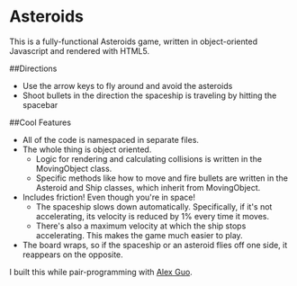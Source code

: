 Asteroids
=========

This is a fully-functional Asteroids game, written in object-oriented Javascript and rendered with HTML5.

##Directions
- Use the arrow keys to fly around and avoid the asteroids
- Shoot bullets in the direction the spaceship is traveling by hitting the spacebar

##Cool Features
- All of the code is namespaced in separate files.
- The whole thing is object oriented.
  - Logic for rendering and calculating collisions is written in the MovingObject class.
  - Specific methods like how to move and fire bullets are written in the Asteroid and Ship classes, which inherit from MovingObject.
- Includes friction! Even though you're in space!
  - The spaceship slows down automatically. Specifically, if it's not accelerating, its velocity is reduced by 1% every time it moves.
  - There's also a maximum velocity at which the ship stops accelerating. This makes the game much easier to play.
- The board wraps, so if the spaceship or an asteroid flies off one side, it reappears on the opposite.

I built this while pair-programming with [Alex Guo](http://github.com/alexqguo).
